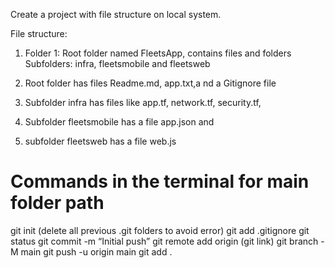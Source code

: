 Create a project with file structure on local system.

File structure:

1. Folder 1: Root folder named FleetsApp, contains files and folders
            Subfolders: infra, fleetsmobile and fleetsweb

2. Root folder has files Readme.md, app.txt,a nd a Gitignore file

3. Subfolder infra has files like app.tf, network.tf, security.tf,

4. Subfolder fleetsmobile has a file app.json and

5. subfolder fleetsweb has a file web.js


# Commands in the terminal for main folder path
git init 
(delete all previous .git folders to avoid error)
git add .gitignore 
git status 
git commit -m “Initial push”
    git remote add origin (git link) 
    git branch -M main 
    git push -u origin main
git add .